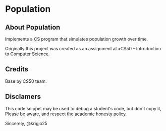 # Population

## About Population

Implements a CS program that simulates population growth over time.


Originally this project was created as an
assignment at xCS50 - Introduction to Computer Science. 

##  Credits

Base by CS50 team.

##  Disclamers

This code snippet may be used to debug
a student's code, but don't copy it,
Please be aware, and respect the [academic honesty policy](https://cs50.harvard.edu/x/2023/honesty/).


Sincerely,
@krigjo25
